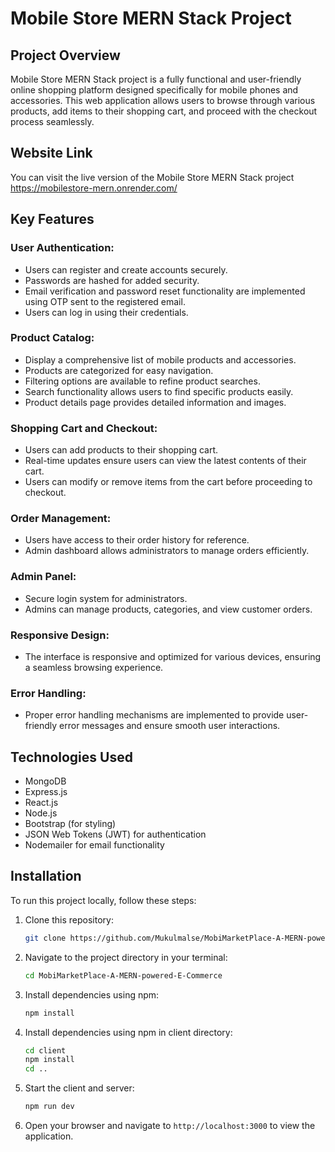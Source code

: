 # Mobile Store MERN Stack Project

## Project Overview
Mobile Store MERN Stack project is a fully functional and user-friendly online shopping platform designed specifically for mobile phones and accessories. This web application allows users to browse through various products, add items to their shopping cart, and proceed with the checkout process seamlessly.

## Website Link
You can visit the live version of the Mobile Store MERN Stack project https://mobilestore-mern.onrender.com/

## Key Features

### User Authentication:
- Users can register and create accounts securely.
- Passwords are hashed for added security.
- Email verification and password reset functionality are implemented using OTP sent to the registered email.
- Users can log in using their credentials.

### Product Catalog:
- Display a comprehensive list of mobile products and accessories.
- Products are categorized for easy navigation.
- Filtering options are available to refine product searches.
- Search functionality allows users to find specific products easily.
- Product details page provides detailed information and images.

### Shopping Cart and Checkout:
- Users can add products to their shopping cart.
- Real-time updates ensure users can view the latest contents of their cart.
- Users can modify or remove items from the cart before proceeding to checkout.

### Order Management:
- Users have access to their order history for reference.
- Admin dashboard allows administrators to manage orders efficiently.

### Admin Panel:
- Secure login system for administrators.
- Admins can manage products, categories, and view customer orders.

### Responsive Design:
- The interface is responsive and optimized for various devices, ensuring a seamless browsing experience.

### Error Handling:
- Proper error handling mechanisms are implemented to provide user-friendly error messages and ensure smooth user interactions.

## Technologies Used
- MongoDB
- Express.js
- React.js
- Node.js
- Bootstrap (for styling)
- JSON Web Tokens (JWT) for authentication
- Nodemailer for email functionality

## Installation
To run this project locally, follow these steps:
1. Clone this repository:
    ```bash
    git clone https://github.com/Mukulmalse/MobiMarketPlace-A-MERN-powered-E-Commerce.git
    ```
2. Navigate to the project directory in your terminal:
    ```bash
    cd MobiMarketPlace-A-MERN-powered-E-Commerce
    ```
3. Install dependencies using npm:
    ```bash
    npm install
    ```
4. Install dependencies using npm in client directory:
    ```bash
    cd client
    npm install
    cd ..
    ```
5. Start the client and server:
    ```bash
    npm run dev
    ```
6. Open your browser and navigate to `http://localhost:3000` to view the application.



